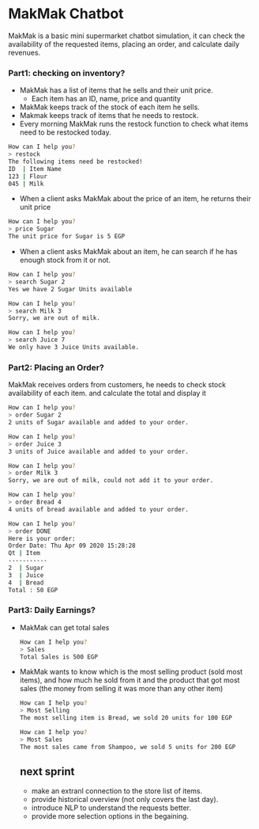 # MakMak Chatbot
MakMak is a basic mini supermarket chatbot simulation, it can check the availability of the requested items, placing an order, and calculate daily revenues. 


### Part1: checking on inventory?

- MakMak has a list of items that he sells and their unit price.
    - Each item has an ID, name, price and quantity
- MakMak keeps track of the stock of each item he sells.
- Makmak keeps track of items that he needs to restock.
- Every morning MakMak runs the restock function to check what items need to be restocked today.

```bash
How can I help you? 
> restock
The following items need be restocked! 
ID  | Item Name
123 | Flour 
045 | Milk 
```

- When a client asks MakMak about the price of an item, he returns their unit price

```bash
How can I help you? 
> price Sugar
The unit price for Sugar is 5 EGP
```

- When a client asks MakMak about an item, he can search if he has enough stock from it or not.
```bash
How can I help you? 
> search Sugar 2
Yes we have 2 Sugar Units available

How can I help you? 
> search Milk 3
Sorry, we are out of milk.  

How can I help you? 
> search Juice 7
We only have 3 Juice Units available.  
```

### Part2: Placing an Order?

MakMak receives orders from customers, he needs to check stock availability of each item. and calculate the total and display it 

```bash
How can I help you? 
> order Sugar 2
2 units of Sugar available and added to your order.  

How can I help you?
> order Juice 3
3 units of Juice available and added to your order.  

How can I help you?
> order Milk 3
Sorry, we are out of milk, could not add it to your order. 

How can I help you?
> order Bread 4
4 units of bread available and added to your order.  

How can I help you?
> order DONE
Here is your order:
Order Date: Thu Apr 09 2020 15:28:28
Qt | Item
-----------
2  | Sugar
3  | Juice 
4  | Bread 
Total : 50 EGP
```

### Part3: Daily Earnings?
- MakMak can get total sales

    ```bash
    How can I help you?
    > Sales 
    Total Sales is 500 EGP
    ```
- MakMak wants to know which is the most selling product (sold most items), and how much he sold from it and the product that got most sales (the money from selling it was more than any other item)

    ```bash
    How can I help you?
    > Most Selling 
    The most selling item is Bread, we sold 20 units for 100 EGP

    How can I help you?
    > Most Sales
    The most sales came from Shampoo, we sold 5 units for 200 EGP
    ```
    
    ## next sprint
    
   * make an extranl connection to the store list of items. 
   * provide historical overview (not only covers the last day).
   * introduce NLP to understand the requests better.
   * provide more selection options in the begaining.
